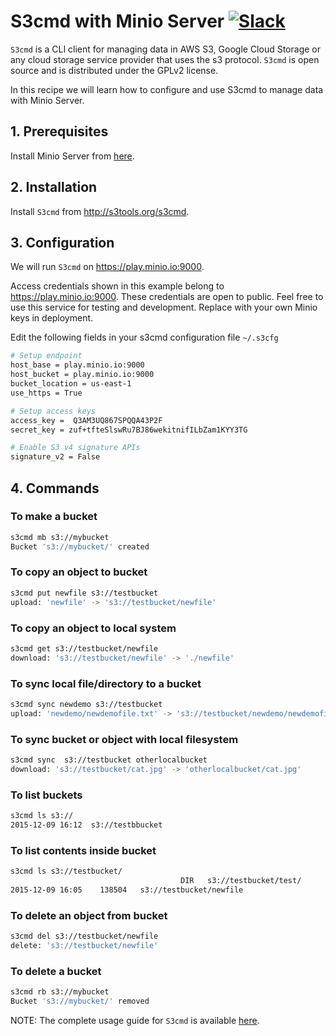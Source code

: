 # S3cmd with Minio Server [![Slack](https://slack.minio.io/slack?type=svg)](https://slack.minio.io)

`S3cmd` is a CLI client for managing data in AWS S3, Google Cloud Storage or any cloud storage service provider that uses the s3 protocol.  `S3cmd` is open source and is distributed under the GPLv2 license.

In this recipe we will learn how to configure and use S3cmd to manage data with Minio Server.

## 1. Prerequisites

Install Minio Server from [here](http://docs.minio.io/docs/minio-quickstart-guide).

## 2. Installation

Install `S3cmd` from <http://s3tools.org/s3cmd>.

## 3. Configuration

We will run `S3cmd` on <https://play.minio.io:9000>.

Access credentials shown in this example belong to <https://play.minio.io:9000>. These credentials are open to public. Feel free to use this service for testing and development. Replace with your own Minio keys in deployment.

Edit the following fields in your s3cmd configuration file `~/.s3cfg`

```sh
# Setup endpoint
host_base = play.minio.io:9000
host_bucket = play.minio.io:9000
bucket_location = us-east-1
use_https = True

# Setup access keys
access_key =  Q3AM3UQ867SPQQA43P2F
secret_key = zuf+tfteSlswRu7BJ86wekitnifILbZam1KYY3TG

# Enable S3 v4 signature APIs
signature_v2 = False
```

## 4. Commands

### To make a bucket

```sh
s3cmd mb s3://mybucket
Bucket 's3://mybucket/' created
```

### To copy an object to bucket

```sh
s3cmd put newfile s3://testbucket
upload: 'newfile' -> 's3://testbucket/newfile'  
```

### To copy an object to local system

```sh
s3cmd get s3://testbucket/newfile
download: 's3://testbucket/newfile' -> './newfile'
```

### To sync local file/directory to a bucket

```sh
s3cmd sync newdemo s3://testbucket
upload: 'newdemo/newdemofile.txt' -> 's3://testbucket/newdemo/newdemofile.txt'
```

### To sync bucket or object with local filesystem

```sh
s3cmd sync  s3://testbucket otherlocalbucket
download: 's3://testbucket/cat.jpg' -> 'otherlocalbucket/cat.jpg'
```

### To list buckets

```sh
s3cmd ls s3://
2015-12-09 16:12  s3://testbbucket
```

### To list contents inside bucket

```sh
s3cmd ls s3://testbucket/
                                      DIR   s3://testbucket/test/
2015-12-09 16:05    138504   s3://testbucket/newfile
```

### To delete an object from bucket

```sh
s3cmd del s3://testbucket/newfile
delete: 's3://testbucket/newfile'
```

### To delete a bucket

```sh
s3cmd rb s3://mybucket
Bucket 's3://mybucket/' removed
```

NOTE:
The complete usage guide for `S3cmd` is available [here](http://s3tools.org/usage).
